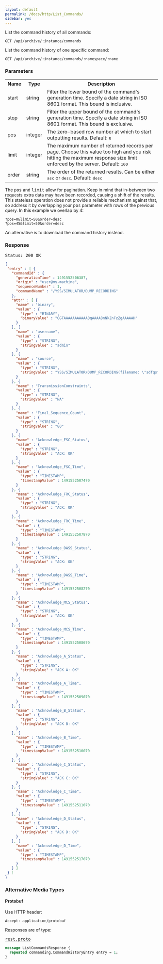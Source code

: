 ```yaml
---
layout: default
permalink: /docs/http/List_Commands/
sidebar: yes
---
```


List the command history of all commands:

    GET /api/archive/:instance/commands

List the command history of one specific command:

    GET /api/archive/:instance/commands/:namespace/:name

### Parameters

<table class="inline">
    <tr>
        <th>Name</th>
        <th>Type</th>
        <th>Description</th>
    </tr>
    <tr>
        <td class="code">start</td>
        <td class="code">string</td>
        <td>Filter the lower bound of the command's generation time. Specify a date string in ISO 8601 format. This bound is inclusive.</td>
    </tr>
    <tr>
        <td class="code">stop</td>
        <td class="code">string</td>
        <td>Filter the upper bound of the command's generation time. Specify a date string in ISO 8601 format. This bound is exclusive.</td>
    </tr>
    <tr>
        <td class="code">pos</td>
        <td class="code">integer</td>
        <td>The zero-based row number at which to start outputting results. Default: <tt>0</tt></td>
    </tr>
    <tr>
        <td class="code">limit</td>
        <td class="code">integer</td>
        <td>The maximum number of returned records per page. Choose this value too high and you risk hitting the maximum response size limit enforced by the server. Default: <tt>100</tt></td>
    </tr>
    <tr>
        <td class="code">order</td>
        <td class="code">string</td>
        <td>The order of the returned results. Can be either <tt>asc</tt> or <tt>desc</tt>. Default: <tt>desc</tt></td>
    </tr>
</table>

The <tt>pos</tt> and <tt>limit</tt> allow for pagination. Keep in mind that in-between two requests extra data may have been recorded, causing a shift of the results. This stateless operation does not provide a reliable mechanism against that, so address it by overlapping your <tt>pos</tt> parameter with rows of the previous query. In this example we overlap by 4:

    ?pos=0&limit=50&order=desc
    ?pos=45&limit=50&order=desc
    
An alternative is to download the command history instead.

### Response

<pre class="header">
Status: 200 OK
</pre>

```json
{
 "entry" : [ {
   "commandId" : {
     "generationTime" : 1491552506387,
     "origin" : "user@my-machine",
     "sequenceNumber" : 1,
     "commandName" : "/YSS/SIMULATOR/DUMP_RECORDING"
   },
   "attr" : [ {
     "name" : "binary",
     "value" : {
       "type" : "BINARY",
       "binaryValue" : "GGTAAAAAAAAAAABqAAAABnNkZnFzZgAAAAAH"
     }
   }, {
     "name" : "username",
     "value" : {
       "type" : "STRING",
       "stringValue" : "admin"
     }
   }, {
     "name" : "source",
     "value" : {
       "type" : "STRING",
       "stringValue" : "YSS/SIMULATOR/DUMP_RECORDING(filename: \"sdfqsf\", speed: 7)"
     }
   }, {
     "name" : "TransmissionConstraints",
     "value" : {
       "type" : "STRING",
       "stringValue" : "NA"
     }
   }, {
     "name" : "Final_Sequence_Count",
     "value" : {
       "type" : "STRING",
       "stringValue" : "80"
     }
   }, {
     "name" : "Acknowledge_FSC_Status",
     "value" : {
       "type" : "STRING",
       "stringValue" : "ACK: OK"
     }
   }, {
     "name" : "Acknowledge_FSC_Time",
     "value" : {
       "type" : "TIMESTAMP",
       "timestampValue" : 1491552507470
     }
   }, {
     "name" : "Acknowledge_FRC_Status",
     "value" : {
       "type" : "STRING",
       "stringValue" : "ACK: OK"
     }
   }, {
     "name" : "Acknowledge_FRC_Time",
     "value" : {
       "type" : "TIMESTAMP",
       "timestampValue" : 1491552507870
     }
   }, {
     "name" : "Acknowledge_DASS_Status",
     "value" : {
       "type" : "STRING",
       "stringValue" : "ACK: OK"
     }
   }, {
     "name" : "Acknowledge_DASS_Time",
     "value" : {
       "type" : "TIMESTAMP",
       "timestampValue" : 1491552508270
     }
   }, {
     "name" : "Acknowledge_MCS_Status",
     "value" : {
       "type" : "STRING",
       "stringValue" : "ACK: OK"
     }
   }, {
     "name" : "Acknowledge_MCS_Time",
     "value" : {
       "type" : "TIMESTAMP",
       "timestampValue" : 1491552508670
     }
   }, {
     "name" : "Acknowledge_A_Status",
     "value" : {
       "type" : "STRING",
       "stringValue" : "ACK A: OK"
     }
   }, {
     "name" : "Acknowledge_A_Time",
     "value" : {
       "type" : "TIMESTAMP",
       "timestampValue" : 1491552509070
     }
   }, {
     "name" : "Acknowledge_B_Status",
     "value" : {
       "type" : "STRING",
       "stringValue" : "ACK B: OK"
     }
   }, {
     "name" : "Acknowledge_B_Time",
     "value" : {
       "type" : "TIMESTAMP",
       "timestampValue" : 1491552510070
     }
   }, {
     "name" : "Acknowledge_C_Status",
     "value" : {
       "type" : "STRING",
       "stringValue" : "ACK C: OK"
     }
   }, {
     "name" : "Acknowledge_C_Time",
     "value" : {
       "type" : "TIMESTAMP",
       "timestampValue" : 1491552511070
     }
   }, {
     "name" : "Acknowledge_D_Status",
     "value" : {
       "type" : "STRING",
       "stringValue" : "ACK D: OK"
     }
   }, {
     "name" : "Acknowledge_D_Time",
     "value" : {
       "type" : "TIMESTAMP",
       "timestampValue" : 1491552517070
     }
   } ]
 } ]
}
```

### Alternative Media Types

#### Protobuf

Use HTTP header:

    Accept: application/protobuf

Responses are of type:

<pre class="r header"><a href="{{ site.proto }}/rest/rest.proto">rest.proto</a></pre>
```proto
message ListCommandsResponse {
  repeated commanding.CommandHistoryEntry entry = 1;
}
```
